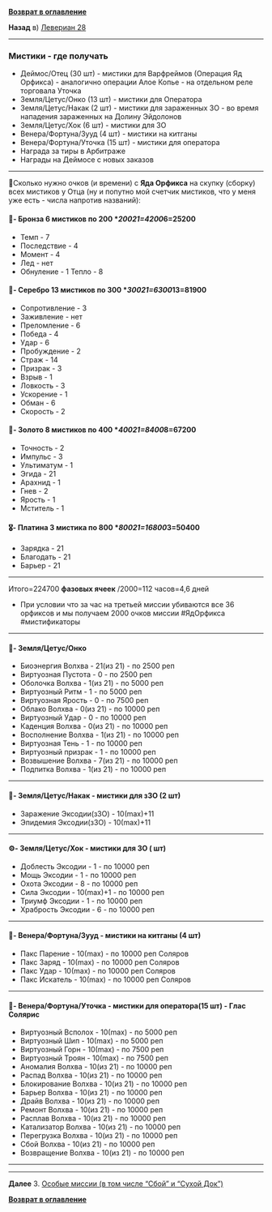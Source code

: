 **[Возврат в оглавление](index.md)**

**Назад**  в) [Левериан 28](02_c.md)
***
### Мистики - где получать

- Деймос/Отец (30 шт) - мистики для Варфреймов (Операция Яд Орфикса)  - аналогично операции Алое Копье - на отдельном реле торговала Уточка
- Земля/Цетус/Онко (13 шт) - мистики для Оператора 
- Земля/Цетус/Накак (2 шт) - мистики для зараженных ЗО - во время нападения зараженных на Долину Эйдолонов
- Земля/Цетус/Хок (6 шт)    - мистики для ЗО 
- Венера/Фортуна/Зууд (4 шт) - мистики на китганы 
- Венера/Фортуна/Уточка (15 шт) - мистики для оператора
- Награда за тиры в Арбитраже
- Награды на Деймосе с новых заказов
***

🏦Сколько нужно очков (и времени) с **Яда Орфикса** на скупку (сборку) всех мистиков у Отца (ну и попутно мой счетчик мистиков, что у меня уже есть - числа напротив названий):
#### 🥉- Бронза 6 мистиков по 200 ***200*21=4200*6=25200
* Темп     - 7
* Последствие  - 4
* Момент  - 4
* Лед    - нет
* Обнуление  - 1
Тепло    - 8
#### 🥈- Серебро 13 мистиков по 300 ***300*21=6300*13=81900
* Сопротивление  - 3
* Заживление  - нет
* Преломление  - 6
* Победа  - 4
* Удар    - 6
* Пробуждение  - 2
* Страж    - 14
* Призрак  - 3
* Взрыв    - 1
* Ловкость   - 3
* Ускорение  - 1
* Обман    - 6
* Скорость  - 2
#### 🥇- Золото 8 мистиков по 400 ***400*21=8400*8=67200
* Точность  - 2
* Импульс  - 3
* Ультиматум  - 1
* Эгида    - 21
* Арахнид  - 1
* Гнев    - 2
* Ярость    - 1
* Мститель  - 1
#### 🎖- Платина  3 мистика по 800 ***800*21=16800*3=50400
* Зарядка  - 21
* Благодать  - 21
* Барьер  - 21
***
Итого=224700 **фазовых ячеек**
/2000=112 часов=4,6 дней
* При условии что за час на третьей миссии убиваются все 36 орфиксов и мы получаем 2000 очков миссии
#ЯдОрфикса #мистификаторы
***

#### 💎- Земля/Цетус/Онко
* Биоэнергия Волхва     - 21(из 21)     - по 2500 реп 
* Виртуозная Пустота    - 0             - по 2500 реп 
* Оболочка Волхва       - 1(из 21)      - по 5000 реп 
* Виртуозный Ритм       - 1             - по 5000 реп 
* Виртуозная Ярость     - 0             - по 7500 реп 
* Облако Волхва         - 0(из 21)      - по 10000 реп 
* Виртуозный Удар       - 0             - по 10000 реп 
* Каденция Волхва       - 0(из 21)      - по 10000 реп 
* Восполнение Волхва    - 1(из 21)      - по 10000 реп 
* Виртуозная Тень       - 1             - по 10000 реп 
* Виртуозный призрак    - 1             - по 10000 реп 
* Возвышение Волхва     - 7(из 21)      - по 10000 реп 
* Подпитка Волхва       - 1(из 21)      - по 10000 реп 
***
#### 🦠- Земля/Цетус/Накак - мистики для зЗО (2 шт)
* Заражение Эксодии(зЗО)    - 10(max)+11
* Эпидемия Эксодии(зЗО)     - 10(max)+11
***
#### ⚙️- Земля/Цетус/Хок - мистики для ЗО ( шт)
* Доблесть Эксодии          - 1         - по 10000 реп 
* Мощь Эксодии              - 1         - по 10000 реп 
* Охота Эксодии             - 8         - по 10000 реп 
* Сила Эксодии              - 10(max)+1 - по 10000 реп 
* Триумф Эксодии            - 1         - по 10000 реп 
* Храбрость Эксодии         - 6         - по 10000 реп 
***
#### 🧿- Венера/Фортуна/Зууд - мистики на китганы (4 шт)
* Пакс Парение          - 10(max)       - по 10000 реп Соляров
* Пакс Заряд            - 10(max)       - по 10000 реп Соляров
* Пакс Удар             - 10(max)       - по 10000 реп Соляров
* Пакс Искатель         - 10(max)       - по 10000 реп Соляров
***
#### 🗼- Венера/Фортуна/Уточка - мистики для оператора(15 шт) -  Глас Солярис
* Виртуозный Всполох    - 10(max)   - по 5000 реп
* Виртуозный Шип        - 10(max)   - по 5000 реп
* Виртуозный Горн       - 10(max)   - по 7500 реп
* Виртуозный Троян      - 10(max)   - по 7500 реп
* Аномалия Волхва       - 10(из 21) - по 10000 реп 
* Распад Волхва         - 10(из 21) - по 10000 реп
* Блокирование Волхва   - 10(из 21) - по 10000 реп
* Барьер Волхва         - 10(из 21) - по 10000 реп
* Драйв Волхва          - 10(из 21) - по 10000 реп
* Ремонт Волхва         - 10(из 21) - по 10000 реп
* Расплав Волхва        - 10(из 21) - по 10000 реп
* Катализатор Волхва    - 10(из 21) - по 10000 реп
* Перегрузка Волхва     - 10(из 21) - по 10000 реп
* Сбой Волхва           - 10(из 21) - по 10000 реп
* Возвращение Волхва    - 10(из 21) - по 10000 реп
***



***
**Далее** 3. [Особые миссии (в том числе “Сбой” и “Сухой Док”)](03.md)

**[Возврат в оглавление](index.md)**